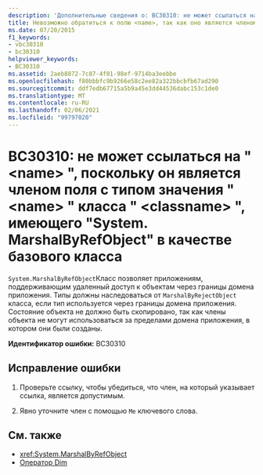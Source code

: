 ```yaml
---
description: 'Дополнительные сведения о: BC30310: не может ссылаться на " <name> ", так как он является членом поля с типом значения " <name> " класса " <classname> ", имеющим "System. MarshalByRefObject" в качестве базового класса'
title: Невозможно обратиться к полю <name>, так как оно является членом поля с типизированным значением <name> класса <classname>, базовым классом которого является System.MarshalByRefObject
ms.date: 07/20/2015
f1_keywords:
- vbc30310
- bc30310
helpviewer_keywords:
- BC30310
ms.assetid: 2aeb8872-7c87-4f01-98ef-9714ba3eebbe
ms.openlocfilehash: f80bbbfc9b9266e58c2ee82a322bbcbfb67ad290
ms.sourcegitcommit: ddf7edb67715a5b9a45e3dd44536dabc153c1de0
ms.translationtype: MT
ms.contentlocale: ru-RU
ms.lasthandoff: 02/06/2021
ms.locfileid: "99797020"
---
```

# <a name="bc30310-cannot-refer-to-name-because-it-is-a-member-of-the-value-typed-field-name-of-class-classname-which-has-systemmarshalbyrefobject-as-a-base-class"></a>BC30310: не может ссылаться на " \<name> ", поскольку он является членом поля с типом значения " \<name> " класса " \<classname> ", имеющего "System. MarshalByRefObject" в качестве базового класса

`System.MarshalByRefObject`Класс позволяет приложениям, поддерживающим удаленный доступ к объектам через границы домена приложения. Типы должны наследоваться от `MarshalByRejectObject` класса, если тип используется через границы домена приложения. Состояние объекта не должно быть скопировано, так как члены объекта не могут использоваться за пределами домена приложения, в котором они были созданы.

 **Идентификатор ошибки:** BC30310

## <a name="to-correct-this-error"></a>Исправление ошибки

1. Проверьте ссылку, чтобы убедиться, что член, на который указывает ссылка, является допустимым.

2. Явно уточните член с помощью `Me` ключевого слова.

## <a name="see-also"></a>См. также

- <xref:System.MarshalByRefObject>
- [Оператор Dim](../statements/dim-statement.md)
